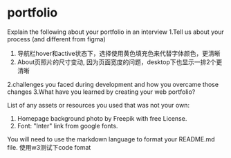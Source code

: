 # portfolio


Explain the following about your portfolio in an interview
1.Tell us about your process (and different from figma)
  1. 导航栏hover和active状态下，选择使用黄色填充色来代替字体颜色，更清晰
  2. About页照片的尺寸变动, 因为页面宽度的问题，desktop下也显示一排2个更清晰

2.challenges you faced during development and how you overcame those changes
3.What have you learned by creating your web portfolio?


List of any assets or resources you used that was not your own:
1. Homepage background photo by Freepik with free License.
2. Font: "Inter" link from google fonts.

You will need to use the markdown language to format your README.md file. 
使用w3测试下code fomat

